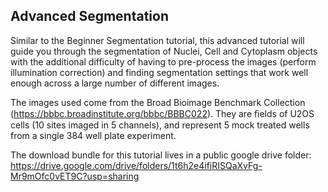## Advanced Segmentation

Similar to the Beginner Segmentation tutorial, this advanced tutorial will guide you through the segmentation of Nuclei, Cell and Cytoplasm objects with the additional difficulty of having to pre-process the images (perform illumination correction) and finding segmentation settings that work well enough across a large number of different images.

The images used come from the Broad Bioimage Benchmark Collection
(https://bbbc.broadinstitute.org/bbbc/BBBC022).
They are ﬁelds of U2OS cells (10 sites imaged in 5 channels), and
represent 5 mock treated wells from a single 384 well plate experiment.

The download bundle for this tutorial lives in a public google drive folder:
https://drive.google.com/drive/folders/1t6h2e4ifjRISQaXvFg-Mr9mOfc0vET9C?usp=sharing
